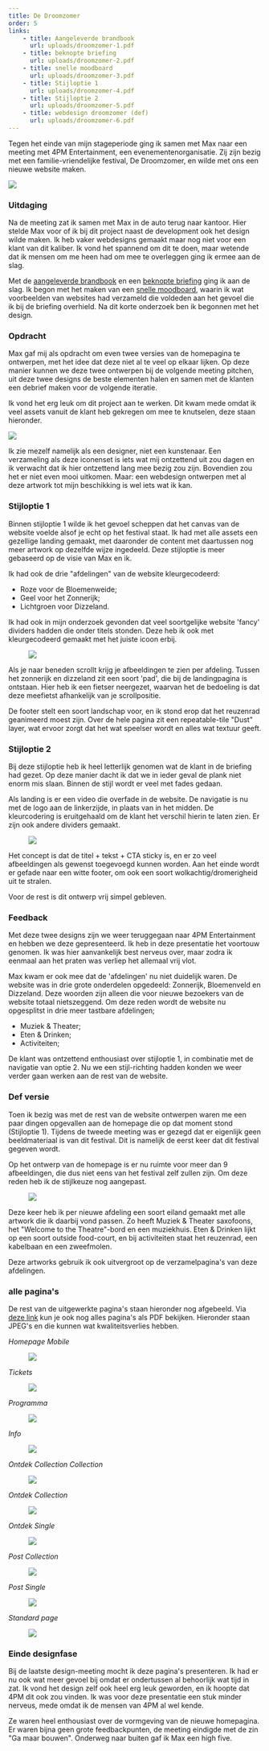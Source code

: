 ```yaml
---
title: De Droomzomer
order: 5
links:  
    - title: Aangeleverde brandbook
      url: uploads/droomzomer-1.pdf
    - title: beknopte briefing
      url: uploads/droomzomer-2.pdf
    - title: snelle moodboard
      url: uploads/droomzomer-3.pdf
    - title: Stijloptie 1
      url: uploads/droomzomer-4.pdf
    - title: Stijloptie 2
      url: uploads/droomzomer-5.pdf
    - title: webdesign droomzomer (def)
      url: uploads/droomzomer-6.pdf
---
```


Tegen het einde van mijn stageperiode ging ik samen met Max naar een meeting met 4PM Entertainment, een evenementenorganisatie. Zij zijn bezig met een familie-vriendelijke festival, De Droomzomer, en wilde met ons een nieuwe website maken. 

![](uploads/droomzomer-1.png)

### Uitdaging

Na de meeting zat ik samen met Max in de auto terug naar kantoor. Hier stelde Max voor of ik bij dit project naast de development ook het design wilde maken. Ik heb vaker webdesigns gemaakt maar nog niet voor een klant van dit kaliber. Ik vond het spannend om dit te doen, maar wetende dat ik mensen om me heen had om mee te overleggen ging ik ermee aan de slag. 

Met de [aangeleverde brandbook](uploads/droomzomer-1.pdf) en een [beknopte briefing](uploads/droomzomer-2.pdf) ging ik aan de slag. Ik begon met het maken van een [snelle moodboard](uploads/droomzomer-3.pdf), waarin ik wat voorbeelden van websites had verzameld die voldeden aan het gevoel die ik bij de briefing overhield. Na dit korte onderzoek ben ik begonnen met het design.


### Opdracht 

Max gaf mij als opdracht om even twee versies van de homepagina te ontwerpen, met het idee dat deze niet al te veel op elkaar lijken. Op deze manier kunnen we deze twee ontwerpen bij de volgende meeting pitchen, uit deze twee designs de beste elementen halen en samen met de klanten een debrief maken voor de volgende iteratie.

Ik vond het erg leuk om dit project aan te werken. Dit kwam mede omdat ik veel assets vanuit de klant heb gekregen om mee te knutselen, deze staan hieronder.

![](uploads/droomzomer-2.png)

Ik zie mezelf namelijk als een designer, niet een kunstenaar. Een verzameling als deze iconenset is iets wat mij ontzettend uit zou dagen en ik verwacht dat ik hier ontzettend lang mee bezig zou zijn. Bovendien zou het er niet even mooi uitkomen. Maar: een webdesign ontwerpen met al deze artwork tot mijn beschikking is wel iets wat ik kan. 

### Stijloptie 1

Binnen stijloptie 1 wilde ik het gevoel scheppen dat het canvas van de website voelde alsof je echt op het festival staat. Ik had met alle assets een gezellige landing gemaakt, met daaronder de content met daartussen nog meer artwork op dezelfde wijze ingedeeld. Deze stijloptie is meer gebaseerd op de visie van Max en ik.

Ik had ook de drie "afdelingen" van de website kleurgecodeerd: 
* Roze voor de Bloemenweide;
* Geel voor het Zonnerijk;
* Lichtgroen voor Dizzeland.

Ik had ook in mijn onderzoek gevonden dat veel soortgelijke website 'fancy' dividers hadden die onder titels stonden. Deze heb ik ook met kleurgecodeerd gemaakt met het juiste icoon erbij.

<figure class="expand"><img src="uploads/droomzomer-1.jpg"></figure>

Als je naar beneden scrollt krijg je afbeeldingen te zien per afdeling. Tussen het zonnerijk en dizzeland zit een soort 'pad', die bij de landingpagina is ontstaan. Hier heb ik een fietser neergezet, waarvan het de bedoeling is dat deze meefietst afhankelijk van je scrollpositie. 

De footer stelt een soort landschap voor, en ik stond erop dat het reuzenrad geanimeerd moest zijn. Over de hele pagina zit een repeatable-tile "Dust" layer, wat ervoor zorgt dat het wat speelser wordt en alles wat textuur geeft. 


### Stijloptie 2

Bij deze stijloptie heb ik heel letterlijk genomen wat de klant in de briefing had gezet. Op deze manier dacht ik dat we in ieder geval de plank niet enorm mis slaan. Binnen de stijl wordt er veel met fades gedaan.

Als landing is er een video die overfade in de website. De navigatie is nu met de logo aan de linkerzijde, in plaats van in het midden. De kleurcodering is eruitgehaald om de klant het verschil hierin te laten zien. Er zijn ook andere dividers gemaakt. 

<figure class="expand"><img src="uploads/droomzomer-2.jpg"></figure>

Het concept is dat de titel + tekst + CTA sticky is, en er zo veel afbeeldingen als gewenst toegevoegd kunnen worden. Aan het einde wordt er gefade naar een witte footer, om ook een soort wolkachtig/dromerigheid uit te stralen. 

Voor de rest is dit ontwerp vrij simpel gebleven. 


### Feedback

Met deze twee designs zijn we weer teruggegaan naar 4PM Entertainment en hebben we deze gepresenteerd. Ik heb in deze presentatie het voortouw genomen. Ik was hier aanvankelijk best nerveus over, maar zodra ik eenmaal aan het praten was verliep het allemaal vrij vlot. 

Max kwam er ook mee dat de 'afdelingen' nu niet duidelijk waren. De website was in drie grote onderdelen opgedeeld: Zonnerijk, Bloemenveld en Dizzeland. Deze woorden zijn alleen die voor nieuwe bezoekers van de website totaal nietszeggend. Om deze reden wordt de website nu opgesplitst in drie meer tastbare afdelingen; 

* Muziek & Theater;
* Eten & Drinken;
* Activiteiten;

De klant was ontzettend enthousiast over stijloptie 1, in combinatie met de navigatie van optie 2. Nu we een stijl-richting hadden konden we weer verder gaan werken aan de rest van de website. 


### Def versie

Toen ik bezig was met de rest van de website ontwerpen waren me een paar dingen opgevallen aan de homepage die op dat moment stond (Stijloptie 1). Tijdens de tweede meeting was er gezegd dat er eigenlijk geen beeldmateriaal is van dit festival. Dit is namelijk de eerst keer dat dit festival gegeven wordt. 

Op het ontwerp van de homepage is er nu ruimte voor meer dan 9 afbeeldingen, die dus niet eens van het festival zelf zullen zijn. Om deze reden heb ik de stijlkeuze nog aangepast. 

<figure class="expand"><img src="uploads/droomzomer-3.jpg"></figure>

Deze keer heb ik per nieuwe afdeling een soort eiland gemaakt met alle artwork die ik daarbij vond passen. Zo heeft Muziek & Theater saxofoons, het "Welcome to the Theatre"-bord en een muziekhuis. Eten & Drinken lijkt op een soort outside food-court, en bij activiteiten staat het reuzenrad, een kabelbaan en een zweefmolen. 

Deze artworks gebruik ik ook uitvergroot op de verzamelpagina's van deze afdelingen. 

### alle pagina's

De rest van de uitgewerkte pagina's staan hieronder nog afgebeeld. Via [deze link](uploads/droomzomer-6.pdf) kun je ook nog alles pagina's als PDF bekijken. Hieronder staan JPEG's en die kunnen wat kwaliteitsverlies hebben. 

_Homepage Mobile_
<figure class="expand"><img src="uploads/droomzomer-home-mobile.jpg"></figure>

_Tickets_
<figure class="expand"><img src="uploads/droomzomer-tickets.jpg"></figure>

_Programma_
<figure class="expand"><img src="uploads/droomzomer-programma.jpg"></figure>

_Info_
<figure class="expand"><img src="uploads/droomzomer-info.jpg"></figure>

_Ontdek Collection Collection_
<figure class="expand"><img src="uploads/droomzomer-ontdek-collect-collect.jpg"></figure>

_Ontdek Collection_
<figure class="expand"><img src="uploads/droomzomer-ontdek-collect.jpg"></figure>

_Ontdek Single_
<figure class="expand"><img src="uploads/droomzomer-ontdek-single.jpg"></figure>

_Post Collection_
<figure class="expand"><img src="uploads/droomzomer-posts.jpg"></figure>

_Post Single_
<figure class="expand"><img src="uploads/droomzomer-post.jpg"></figure>

_Standard page_
<figure class="expand"><img src="uploads/droomzomer-page.jpg"></figure>

### Einde designfase

Bij de laatste design-meeting mocht ik deze pagina's presenteren. Ik had er nu ook wat meer gevoel bij omdat er ondertussen al behoorlijk wat tijd in zat. Ik vond het design zelf ook heel erg leuk geworden, en ik hoopte dat 4PM dit ook zou vinden. Ik was voor deze presentatie een stuk minder nerveus, mede omdat ik de mensen van 4PM al wel kende.

Ze waren heel enthousiast over de vormgeving van de nieuwe homepagina. Er waren bijna geen grote feedbackpunten, de meeting eindigde met de zin "Ga maar bouwen". Onderweg naar buiten gaf ik Max een high five. 